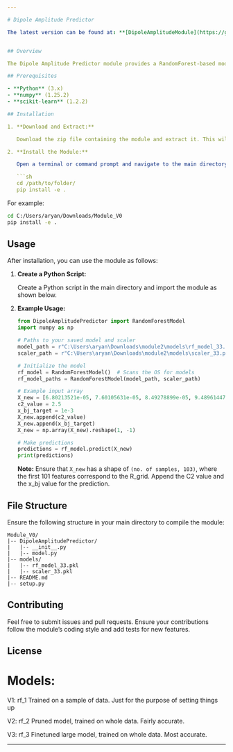 ```yaml
---

# Dipole Amplitude Predictor

The latest version can be found at: **[DipoleAmplitudeModule](https://github.com/aryanator/DipoleAmplitudeModule)**, which has eased installation!


## Overview

The Dipole Amplitude Predictor module provides a RandomForest-based model for predicting dipole amplitudes. This guide will help you install and use the module effectively.

## Prerequisites

- **Python** (3.x)
- **numpy** (1.25.2)
- **scikit-learn** (1.2.2)

## Installation

1. **Download and Extract:**

   Download the zip file containing the module and extract it. This will be your main directory.

2. **Install the Module:**

   Open a terminal or command prompt and navigate to the main directory where the module is located. Run the following command to install the module:

   ```sh
   cd /path/to/folder/
   pip install -e .
   ```

   For example:

   ```sh
   cd C:/Users/aryan/Downloads/Module_V0
   pip install -e .
   ```

## Usage

After installation, you can use the module as follows:

1. **Create a Python Script:**

   Create a Python script in the main directory and import the module as shown below.

2. **Example Usage:**

   ```python
   from DipoleAmplitudePredictor import RandomForestModel
   import numpy as np

   # Paths to your saved model and scaler
   model_path = r"C:\Users\aryan\Downloads\module2\models\rf_model_33.pkl"
   scaler_path = r"C:\Users\aryan\Downloads\module2\models\scaler_33.pkl"

   # Initialize the model
   rf_model = RandomForestModel()  # Scans the OS for models
   rf_model_paths = RandomForestModel(model_path, scaler_path)

   # Example input array
   X_new = [6.80213521e-05, 7.60105631e-05, 8.49278899e-05, 9.48961447e-05, 1.06028156e-04, 1.18472109e-04, 1.32375933e-04, 1.47911787e-04, 1.65270689e-04, 1.84666744e-04, 2.06338769e-04, 2.30553961e-04, 2.57610535e-04, 2.87841893e-04, 3.21620436e-04, 3.59362142e-04, 4.01532030e-04, 4.48649085e-04, 5.01293915e-04, 5.60114007e-04, 6.25834181e-04, 6.99262232e-04, 7.81302824e-04, 8.72963753e-04, 9.75373848e-04, 1.08979043e-03, 1.21762157e-03, 1.36043585e-03, 1.51998909e-03, 1.69823794e-03, 1.89737105e-03, 2.11982869e-03, 2.36833796e-03, 2.64594136e-03, 2.95603541e-03, 3.30241181e-03, 3.68929871e-03, 4.12141876e-03, 4.60403227e-03, 5.14301691e-03, 5.74491243e-03, 6.41702695e-03, 7.16748365e-03, 8.00535812e-03, 8.94072927e-03, 9.98485026e-03, 1.11502092e-02, 1.24507328e-02, 1.39018663e-02, 1.55208053e-02, 1.73266076e-02, 1.93404444e-02, 2.15857595e-02, 2.40885269e-02, 2.68774740e-02, 2.99843248e-02, 3.34441065e-02, 3.72953477e-02, 4.15804846e-02, 4.63459745e-02, 5.16428064e-02, 5.75264818e-02, 6.40576123e-02, 7.13017086e-02, 7.93298126e-02, 8.82180267e-02, 9.80480664e-02, 1.08906458e-01, 1.20884816e-01, 1.34078623e-01, 1.48586950e-01, 1.64510703e-01, 1.81951410e-01, 2.01008806e-01, 2.21778229e-01, 2.44347425e-01, 2.68792050e-01, 2.95171693e-01, 3.23523061e-01, 3.53855443e-01, 3.86141501e-01, 4.20312850e-01, 4.56249093e-01, 4.93774961e-01, 5.32649387e-01, 5.72566639e-01, 6.13148821e-01, 6.53954286e-01, 6.94478267e-01, 7.34171849e-01, 7.72455242e-01, 8.08748270e-01, 8.42497531e-01, 8.73213445e-01, 9.00505412e-01, 9.24111984e-01, 9.43929546e-01, 9.60016623e-01, 9.72598746e-01, 9.82034747e-01, 9.88802034e-01]
   c2_value = 2.5
   x_bj_target = 1e-3
   X_new.append(c2_value)
   X_new.append(x_bj_target)
   X_new = np.array(X_new).reshape(1, -1)

   # Make predictions
   predictions = rf_model.predict(X_new)
   print(predictions)
   ```

   **Note:** Ensure that `X_new` has a shape of `(no. of samples, 103)`, where the first 101 features correspond to the R_grid. Append the C2 value and the x_bj value for the prediction.

## File Structure

Ensure the following structure in your main directory to compile the module:

```
Module_V0/
|-- DipoleAmplitudePredictor/
|   |-- __init__.py
|   |-- model.py
|-- models/
|   |-- rf_model_33.pkl
|   |-- scaler_33.pkl
|-- README.md
|-- setup.py
```

## Contributing

Feel free to submit issues and pull requests. Ensure your contributions follow the module’s coding style and add tests for new features.

## License

# Models:

V1: rf_1 
Trained on a sample of data. Just for the purpose of setting things up

V2: rf_2
Pruned model, trained on whole data. Fairly accurate.

V3: rf_3
Finetuned large model, trained on whole data. Most accurate.



---
```

